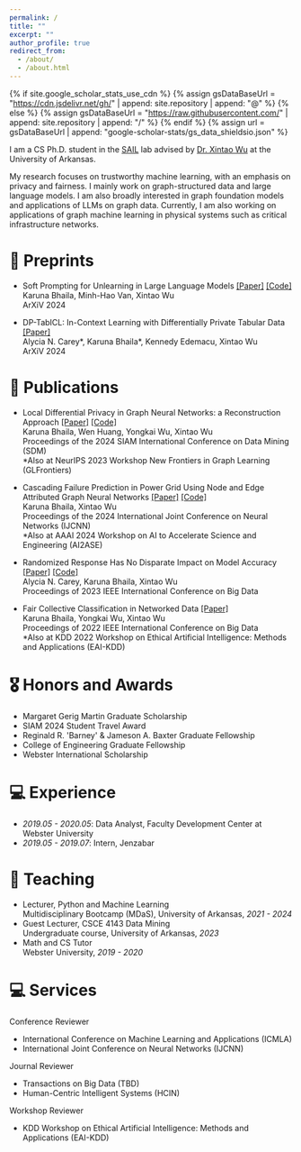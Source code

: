```yaml
---
permalink: /
title: ""
excerpt: ""
author_profile: true
redirect_from: 
  - /about/
  - /about.html
---
```


{% if site.google_scholar_stats_use_cdn %}
{% assign gsDataBaseUrl = "https://cdn.jsdelivr.net/gh/" | append: site.repository | append: "@" %}
{% else %}
{% assign gsDataBaseUrl = "https://raw.githubusercontent.com/" | append: site.repository | append: "/" %}
{% endif %}
{% assign url = gsDataBaseUrl | append: "google-scholar-stats/gs_data_shieldsio.json" %}

<span class='anchor' id='about-me'></span>

I am a CS Ph.D. student in the [SAIL](https://sail.uark.edu/) lab advised by [Dr. Xintao Wu](http://www.csce.uark.edu/~xintaowu/) at the University of Arkansas.

My research focuses on trustworthy machine learning, with an emphasis on privacy and fairness. I mainly work on graph-structured data and large language models.
I am also broadly interested in graph foundation models and applications of LLMs on graph data.
Currently, I am also working on applications of graph machine learning in physical systems such as critical infrastructure networks.

<!--# 🔥 News
- *2022.02*: &nbsp;🎉🎉 Lorem ipsum dolor sit amet, consectetur adipiscing elit. Vivamus ornare aliquet ipsum, ac tempus justo dapibus sit amet. 
- *2022.02*: &nbsp;🎉🎉 Lorem ipsum dolor sit amet, consectetur adipiscing elit. Vivamus ornare aliquet ipsum, ac tempus justo dapibus sit amet. 
-->

# 📝 Preprints

- Soft Prompting for Unlearning in Large Language Models [[Paper]](https://arxiv.org/pdf/2406.12038) [[Code]](https://github.com/karuna-bhaila/llm_unlearning) \
Karuna Bhaila, Minh-Hao Van, Xintao Wu \
ArXiV 2024

- DP-TabICL: In-Context Learning with Differentially Private Tabular Data [[Paper]](https://arxiv.org/pdf/2403.05681) \
Alycia N. Carey\*, Karuna Bhaila\*, Kennedy Edemacu, Xintao Wu \
ArXiV 2024

# 📝 Publications

- Local Differential Privacy in Graph Neural Networks: a Reconstruction Approach [[Paper]](https://epubs.siam.org/doi/10.1137/1.9781611978032.1) [[Code]](https://github.com/karuna-bhaila/RGNN) \
Karuna Bhaila, Wen Huang, Yongkai Wu, Xintao Wu \
Proceedings of the 2024 SIAM International Conference on Data Mining (SDM) \
*Also at NeurIPS 2023 Workshop New Frontiers in Graph Learning (GLFrontiers)

- Cascading Failure Prediction in Power Grid Using Node and Edge Attributed Graph Neural Networks [[Paper]](https://ai-2-ase.github.io/papers/25%5CCameraReady%5Ccamera_ready_cascade_gnn.pdf) [[Code]](https://github.com/karuna-bhaila/gnn-cascading-failure) \
Karuna Bhaila, Xintao Wu \
Proceedings of the 2024 International Joint Conference on Neural Networks (IJCNN) \
*Also at AAAI 2024 Workshop on AI to Accelerate Science and Engineering (AI2ASE)

- Randomized Response Has No Disparate Impact on Model Accuracy [[Paper]](https://ieeexplore.ieee.org/abstract/document/10386574) [[Code]](https://github.com/alycia-noel/ldp-disparate-impact) \
Alycia N. Carey, Karuna Bhaila, Xintao Wu \
Proceedings of 2023 IEEE International Conference on Big Data 

- Fair Collective Classification in Networked Data [[Paper]](https://ieeexplore.ieee.org/stamp/stamp.jsp?arnumber=10020610) \
Karuna Bhaila, Yongkai Wu, Xintao Wu \
Proceedings of 2022 IEEE International Conference on Big Data \
*Also at KDD 2022 Workshop on Ethical Artificial Intelligence: Methods and Applications (EAI-KDD) 

# 🎖 Honors and Awards
- Margaret Gerig Martin Graduate Scholarship
- SIAM 2024 Student Travel Award
- Reginald R. 'Barney' & Jameson A. Baxter Graduate Fellowship
- College of Engineering Graduate Fellowship
- Webster International Scholarship

# 💻 Experience
- *2019.05 - 2020.05*: Data Analyst, Faculty Development Center at Webster University
- *2019.05 - 2019.07*: Intern, Jenzabar

# 💬 Teaching
- Lecturer, Python and Machine Learning \
Multidisciplinary Bootcamp (MDaS), University of Arkansas, *2021 - 2024* 
- Guest Lecturer, CSCE 4143 Data Mining \
Undergraduate course, University of Arkansas, *2023*
- Math and CS Tutor \
Webster University, *2019 - 2020*

# 💻 Services
Conference Reviewer
- International Conference on Machine Learning and Applications (ICMLA)
- International Joint Conference on Neural Networks (IJCNN)

Journal Reviewer
- Transactions on Big Data (TBD)
- Human-Centric Intelligent Systems (HCIN)

Workshop Reviewer
- KDD Workshop on Ethical Artificial Intelligence: Methods and Applications (EAI-KDD)
